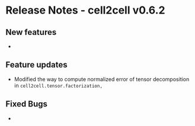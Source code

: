 # Release Notes - cell2cell v0.6.2

## New features
- 

## Feature updates
- Modified the way to compute normalized error of tensor decomposition in ```cell2cell.tensor.factorization,```
 
## Fixed Bugs
- 